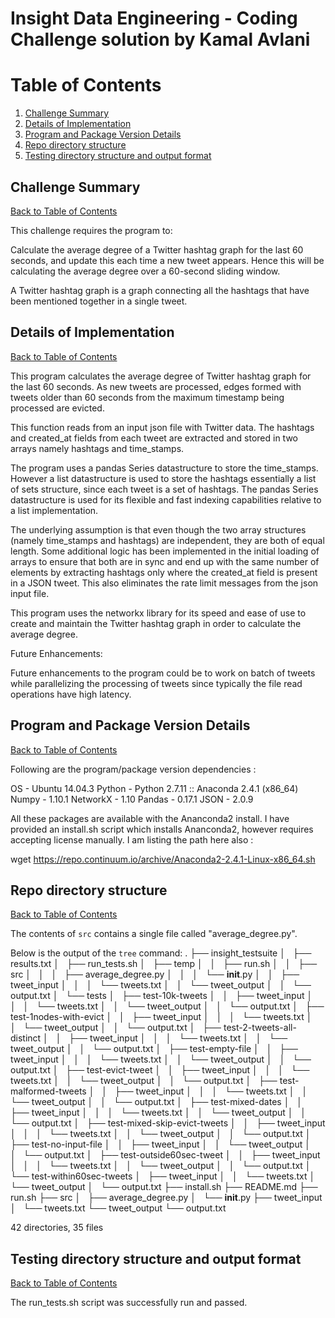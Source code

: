 Insight Data Engineering - Coding Challenge solution by Kamal Avlani
====================================================================

# Table of Contents
1. [Challenge Summary](README.md#challenge-summary)
2. [Details of Implementation](README.md#details-of-implementation)
3. [Program and Package Version Details](README.md#program-and-package-version-details)
4. [Repo directory structure](README.md#repo-directory-structure)
5. [Testing directory structure and output format](README.md#testing-directory-structure-and-output-format)

## Challenge Summary
[Back to Table of Contents](README.md#table-of-contents)

This challenge requires the program to:

Calculate the average degree of a Twitter hashtag graph for the last 60 seconds, and update this each time a new 
tweet appears.  Hence this will be calculating the average degree over a 60-second sliding window.

A Twitter hashtag graph is a graph connecting all the hashtags that have been mentioned together in a single tweet.  

## Details of Implementation
[Back to Table of Contents](README.md#table-of-contents)

This program calculates the average degree of Twitter hashtag graph for the last 60 seconds.
As new tweets are processed, edges formed with tweets older than 60 seconds from the 
maximum timestamp being processed are evicted. 

This function reads from an input json file with Twitter data.
The hashtags and created_at fields from each tweet are extracted and stored in two arrays 
namely hashtags and time_stamps.

The program uses a pandas Series datastructure to store the time_stamps. However a 
list datastructure is used to store the hashtags essentially a list of sets structure,
since each tweet is a set of hashtags.
The pandas Series datastructure is used for its flexible and fast indexing capabilities 
relative to a list implementation. 

The underlying assumption is that even though the two array structures 
(namely time_stamps and hashtags) are independent, they are both of equal length.
Some additional logic has been implemented in the initial loading of arrays to ensure that
both are in sync and end up with the same number of elements by extracting hashtags only
where the created_at field is present in a JSON tweet. 
This also eliminates the rate limit messages from the json input file.

This program uses the networkx library for its speed and ease of use to create and 
maintain the Twitter hashtag graph in order to calculate the average degree.

Future Enhancements:

Future enhancements to the program could be to work on batch of tweets while parallelizing the processing of 
tweets since typically the file read operations have high latency. 

## Program and Package Version Details
[Back to Table of Contents](README.md#table-of-contents)

Following are the program/package version dependencies :

OS - Ubuntu 14.04.3
Python - Python 2.7.11 :: Anaconda 2.4.1 (x86_64)
Numpy - 1.10.1
NetworkX - 1.10
Pandas - 0.17.1
JSON - 2.0.9

All these packages are available with the Ananconda2 install. 
I have provided an install.sh script which installs Ananconda2, however requires accepting license manually. 
I am listing the path here also :

wget https://repo.continuum.io/archive/Anaconda2-2.4.1-Linux-x86_64.sh

## Repo directory structure
[Back to Table of Contents](README.md#table-of-contents)

The contents of `src` contains a single file called "average_degree.py".

Below is the output of the `tree` command:
.
├── insight_testsuite
│   ├── results.txt
│   ├── run_tests.sh
│   ├── temp
│   │   ├── run.sh
│   │   ├── src
│   │   │   ├── average_degree.py
│   │   │   └── __init__.py
│   │   ├── tweet_input
│   │   │   └── tweets.txt
│   │   └── tweet_output
│   │       └── output.txt
│   └── tests
│       ├── test-10k-tweets
│       │   ├── tweet_input
│       │   │   └── tweets.txt
│       │   └── tweet_output
│       │       └── output.txt
│       ├── test-1nodes-with-evict
│       │   ├── tweet_input
│       │   │   └── tweets.txt
│       │   └── tweet_output
│       │       └── output.txt
│       ├── test-2-tweets-all-distinct
│       │   ├── tweet_input
│       │   │   └── tweets.txt
│       │   └── tweet_output
│       │       └── output.txt
│       ├── test-empty-file
│       │   ├── tweet_input
│       │   │   └── tweets.txt
│       │   └── tweet_output
│       │       └── output.txt
│       ├── test-evict-tweet
│       │   ├── tweet_input
│       │   │   └── tweets.txt
│       │   └── tweet_output
│       │       └── output.txt
│       ├── test-malformed-tweets
│       │   ├── tweet_input
│       │   │   └── tweets.txt
│       │   └── tweet_output
│       │       └── output.txt
│       ├── test-mixed-dates
│       │   ├── tweet_input
│       │   │   └── tweets.txt
│       │   └── tweet_output
│       │       └── output.txt
│       ├── test-mixed-skip-evict-tweets
│       │   ├── tweet_input
│       │   │   └── tweets.txt
│       │   └── tweet_output
│       │       └── output.txt
│       ├── test-no-input-file
│       │   ├── tweet_input
│       │   └── tweet_output
│       │       └── output.txt
│       ├── test-outside60sec-tweet
│       │   ├── tweet_input
│       │   │   └── tweets.txt
│       │   └── tweet_output
│       │       └── output.txt
│       └── test-within60sec-tweets
│           ├── tweet_input
│           │   └── tweets.txt
│           └── tweet_output
│               └── output.txt
├── install.sh
├── README.md
├── run.sh
├── src
│   ├── average_degree.py
│   └── __init__.py
├── tweet_input
│   └── tweets.txt
└── tweet_output
└── output.txt

42 directories, 35 files

## Testing directory structure and output format
[Back to Table of Contents](README.md#table-of-contents)

The run_tests.sh script was successfully run and passed.


